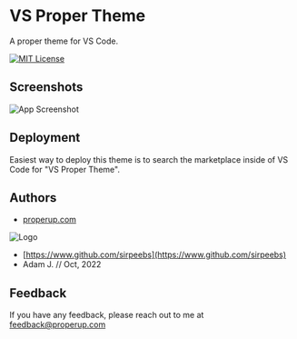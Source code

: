 
# VS Proper Theme

A proper theme for VS Code.


[![MIT License](https://img.shields.io/badge/License-MIT-green.svg)](https://choosealicense.com/licenses/mit/)
## Screenshots

![App Screenshot](https://fastfile.cloud/vs-proper-theme/ss.png)


## Deployment

Easiest way to deploy this theme is to search the marketplace inside of VS Code for "VS Proper Theme".


## Authors
 

- [properup.com](https://properup.com)




![Logo](https://fastfile.cloud/vs-proper-theme/icon.png)
- [https://www.github.com/sirpeebs](https://www.github.com/sirpeebs)
- Adam J. // Oct, 2022

## Feedback

If you have any feedback, please reach out to me at feedback@properup.com

